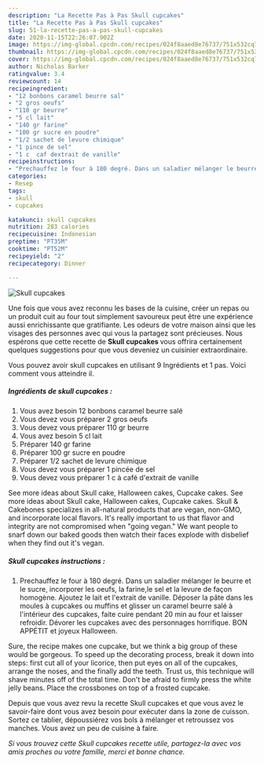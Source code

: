 ```yaml
---
description: "La Recette Pas à Pas Skull cupcakes"
title: "La Recette Pas à Pas Skull cupcakes"
slug: 51-la-recette-pas-a-pas-skull-cupcakes
date: 2020-11-15T22:26:07.902Z
image: https://img-global.cpcdn.com/recipes/024f8aaed8e76737/751x532cq70/skull-cupcakes-photo-principale-de-la-recette.jpg
thumbnail: https://img-global.cpcdn.com/recipes/024f8aaed8e76737/751x532cq70/skull-cupcakes-photo-principale-de-la-recette.jpg
cover: https://img-global.cpcdn.com/recipes/024f8aaed8e76737/751x532cq70/skull-cupcakes-photo-principale-de-la-recette.jpg
author: Nicholas Barker
ratingvalue: 3.4
reviewcount: 14
recipeingredient:
- "12 bonbons caramel beurre sal"
- "2 gros oeufs"
- "110 gr beurre"
- "5 cl lait"
- "140 gr farine"
- "100 gr sucre en poudre"
- "1/2 sachet de levure chimique"
- "1 pince de sel"
- "1 c  caf dextrait de vanille"
recipeinstructions:
- "Prechauffez le four à 180 degré. Dans un saladier mélanger le beurre et le sucre, incorporer les oeufs, la farine,le sel et la levure de façon homogène. Ajoutez le lait et l&#39;extrait de vanille. Déposer la pâte dans les moules à cupcakes ou muffins et glisser un caramel beurre salé à l&#39;intérieur des cupcakes, faite cuire pendant 20 min au four et laisser refroidir. Dévorer les cupcakes avec des personnages horrifique. BON APPÉTIT et joyeux Halloween."
categories:
- Resep
tags:
- skull
- cupcakes

katakunci: skull cupcakes 
nutrition: 283 calories
recipecuisine: Indonesian
preptime: "PT35M"
cooktime: "PT52M"
recipeyield: "2"
recipecategory: Dinner

---
```



![Skull cupcakes](https://img-global.cpcdn.com/recipes/024f8aaed8e76737/751x532cq70/skull-cupcakes-photo-principale-de-la-recette.jpg)

Une fois que vous avez reconnu les bases de la cuisine, créer un repas ou un produit cuit au four tout simplement savoureux peut être une expérience aussi enrichissante que gratifiante. Les odeurs de votre maison ainsi que les visages des personnes avec qui vous la partagez sont précieuses. Nous espérons que cette recette de <strong> Skull cupcakes </strong> vous offrira certainement quelques suggestions pour que vous deveniez un cuisinier extraordinaire.

<!--inarticleads1-->

Vous pouvez avoir skull cupcakes en utilisant 9 Ingrédients et 1 pas. Voici comment vous atteindre il.

##### Ingrédients de skull cupcakes :

1. Vous avez besoin 12 bonbons caramel beurre salé
1. Vous devez vous préparer 2 gros oeufs
1. Vous devez vous préparer 110 gr beurre
1. Vous avez besoin 5 cl lait
1. Préparer 140 gr farine
1. Préparer 100 gr sucre en poudre
1. Préparer 1/2 sachet de levure chimique
1. Vous devez vous préparer 1 pincée de sel
1. Vous devez vous préparer 1 c à café d&#39;extrait de vanille


See more ideas about Skull cake, Halloween cakes, Cupcake cakes. See more ideas about Skull cake, Halloween cakes, Cupcake cakes. Skull &amp; Cakebones specializes in all-natural products that are vegan, non-GMO, and incorporate local flavors. It&#39;s really important to us that flavor and integrity are not compromised when &#34;going vegan.&#34; We want people to snarf down our baked goods then watch their faces explode with disbelief when they find out it&#39;s vegan. 

<!--inarticleads2-->

##### Skull cupcakes instructions :

1. Prechauffez le four à 180 degré. Dans un saladier mélanger le beurre et le sucre, incorporer les oeufs, la farine,le sel et la levure de façon homogène. Ajoutez le lait et l&#39;extrait de vanille. Déposer la pâte dans les moules à cupcakes ou muffins et glisser un caramel beurre salé à l&#39;intérieur des cupcakes, faite cuire pendant 20 min au four et laisser refroidir. Dévorer les cupcakes avec des personnages horrifique. BON APPÉTIT et joyeux Halloween.


Sure, the recipe makes one cupcake, but we think a big group of these would be gorgeous. To speed up the decorating process, break it down into steps: first cut all of your licorice, then put eyes on all of the cupcakes, arrange the noses, and the finally add the teeth. Trust us, this technique will shave minutes off of the total time. Don&#39;t be afraid to firmly press the white jelly beans. Place the crossbones on top of a frosted cupcake. 

<!--inarticleads1-->

<p>
Depuis que vous avez revu la recette Skull cupcakes et que vous avez le savoir-faire dont vous avez besoin pour exécuter dans la zone de cuisson. Sortez ce tablier, dépoussiérez vos bols à mélanger et retroussez vos manches. Vous avez un peu de cuisine à faire.
</p>

<p>
<i>Si vous trouvez cette Skull cupcakes recette utile, partagez-la avec vos amis proches ou votre famille, merci et bonne chance.</i>
</p>
